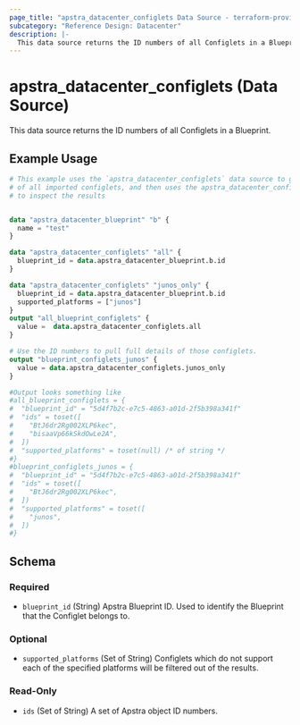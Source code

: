 ```yaml
---
page_title: "apstra_datacenter_configlets Data Source - terraform-provider-apstra"
subcategory: "Reference Design: Datacenter"
description: |-
  This data source returns the ID numbers of all Configlets in a Blueprint.
---
```


# apstra_datacenter_configlets (Data Source)

This data source returns the ID numbers of all Configlets in a Blueprint.


## Example Usage

```terraform
# This example uses the `apstra_datacenter_configlets` data source to get a list
# of all imported configlets, and then uses the apstra_datacenter_configlet data source
# to inspect the results


data "apstra_datacenter_blueprint" "b" {
  name = "test"
}

data "apstra_datacenter_configlets" "all" {
  blueprint_id = data.apstra_datacenter_blueprint.b.id
}

data "apstra_datacenter_configlets" "junos_only" {
  blueprint_id = data.apstra_datacenter_blueprint.b.id
  supported_platforms = ["junos"]
}
output "all_blueprint_configlets" {
  value =  data.apstra_datacenter_configlets.all
}

# Use the ID numbers to pull full details of those configlets.
output "blueprint_configlets_junos" {
  value = data.apstra_datacenter_configlets.junos_only
}

#Output looks something like
#all_blueprint_configlets = {
#  "blueprint_id" = "5d4f7b2c-e7c5-4863-a01d-2f5b398a341f"
#  "ids" = toset([
#    "BtJ6dr2Rg002XLP6kec",
#    "bisaaVp66kSkdOwLe2A",
#  ])
#  "supported_platforms" = toset(null) /* of string */
#}
#blueprint_configlets_junos = {
#  "blueprint_id" = "5d4f7b2c-e7c5-4863-a01d-2f5b398a341f"
#  "ids" = toset([
#    "BtJ6dr2Rg002XLP6kec",
#  ])
#  "supported_platforms" = toset([
#    "junos",
#  ])
#}
```

<!-- schema generated by tfplugindocs -->
## Schema

### Required

- `blueprint_id` (String) Apstra Blueprint ID. Used to identify the Blueprint that the Configlet belongs to.

### Optional

- `supported_platforms` (Set of String) Configlets which do not support each of the specified platforms will be filtered out of the results.

### Read-Only

- `ids` (Set of String) A set of Apstra object ID numbers.
